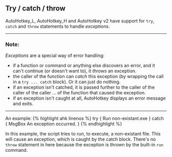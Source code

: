 ## Try / catch / throw
AutoHotkey\_L, AutoHotkey\_H and AutoHotkey v2 have support for `try`, `catch` and `throw` statements to handle <cite>exceptions</cite>.

- - -
### Note:
*Exceptions* are a special way of error handling:
* if a function or command or anything else discovers an error, and it can't continue (or doesn't want to), it *throws* an exception.
* the caller of the function can *catch* this exception (by wrapping the call in a `try ... catch` block). Or it can just do nothing.
* if an exception isn't catched, it is passed further to the caller of the caller of the caller ... of the function that caused the exception.
* if an exception isn't caught at all, AutoHotkey displays an error message and exits.

- - -

An example:
{% highlight ahk linenos %}
try {
	Run non-existant.exe
}
catch {
	MsgBox An exception occurred.
}
{% endhighlight %}

In this example, the script tries to *run*, to execute, a non-existant file. This will cause an exception, which is caught by the catch block. There's no `throw` statement in here because the exception is thrown by the built-in `run` command.
